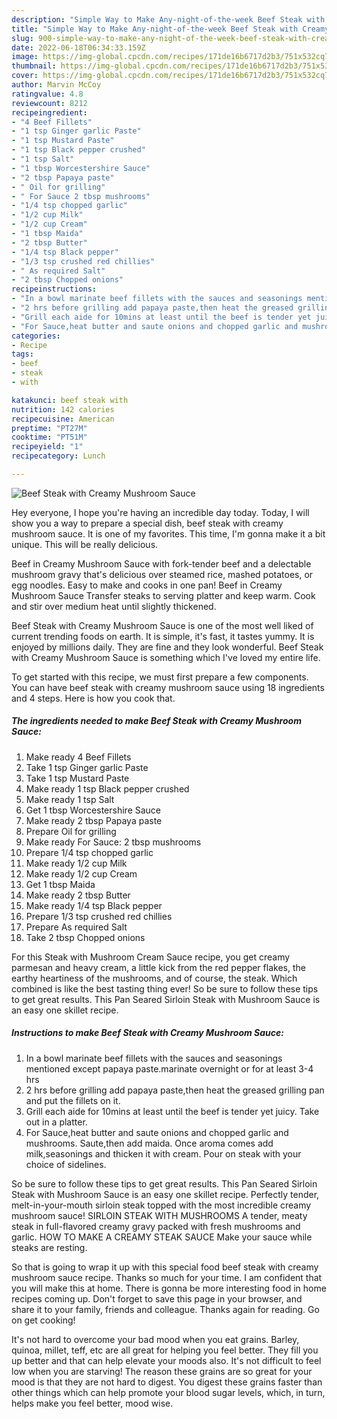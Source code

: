 ```yaml
---
description: "Simple Way to Make Any-night-of-the-week Beef Steak with Creamy Mushroom Sauce"
title: "Simple Way to Make Any-night-of-the-week Beef Steak with Creamy Mushroom Sauce"
slug: 900-simple-way-to-make-any-night-of-the-week-beef-steak-with-creamy-mushroom-sauce
date: 2022-06-18T06:34:33.159Z
image: https://img-global.cpcdn.com/recipes/171de16b6717d2b3/751x532cq70/beef-steak-with-creamy-mushroom-sauce-recipe-main-photo.jpg
thumbnail: https://img-global.cpcdn.com/recipes/171de16b6717d2b3/751x532cq70/beef-steak-with-creamy-mushroom-sauce-recipe-main-photo.jpg
cover: https://img-global.cpcdn.com/recipes/171de16b6717d2b3/751x532cq70/beef-steak-with-creamy-mushroom-sauce-recipe-main-photo.jpg
author: Marvin McCoy
ratingvalue: 4.8
reviewcount: 8212
recipeingredient:
- "4 Beef Fillets"
- "1 tsp Ginger garlic Paste"
- "1 tsp Mustard Paste"
- "1 tsp Black pepper crushed"
- "1 tsp Salt"
- "1 tbsp Worcestershire Sauce"
- "2 tbsp Papaya paste"
- " Oil for grilling"
- " For Sauce 2 tbsp mushrooms"
- "1/4 tsp chopped garlic"
- "1/2 cup Milk"
- "1/2 cup Cream"
- "1 tbsp Maida"
- "2 tbsp Butter"
- "1/4 tsp Black pepper"
- "1/3 tsp crushed red chillies"
- " As required Salt"
- "2 tbsp Chopped onions"
recipeinstructions:
- "In a bowl marinate beef fillets with the sauces and seasonings mentioned except papaya paste.marinate overnight or for at least 3-4 hrs"
- "2 hrs before grilling add papaya paste,then heat the greased grilling pan and put the fillets on it."
- "Grill each aide for 10mins at least until the beef is tender yet juicy. Take out in a platter."
- "For Sauce,heat butter and saute onions and chopped garlic and mushrooms. Saute,then add maida. Once aroma comes add milk,seasonings and thicken it with cream. Pour on steak with your choice of sidelines."
categories:
- Recipe
tags:
- beef
- steak
- with

katakunci: beef steak with 
nutrition: 142 calories
recipecuisine: American
preptime: "PT27M"
cooktime: "PT51M"
recipeyield: "1"
recipecategory: Lunch

---
```



![Beef Steak with Creamy Mushroom Sauce](https://img-global.cpcdn.com/recipes/171de16b6717d2b3/751x532cq70/beef-steak-with-creamy-mushroom-sauce-recipe-main-photo.jpg)

Hey everyone, I hope you're having an incredible day today. Today, I will show you a way to prepare a special dish, beef steak with creamy mushroom sauce. It is one of my favorites. This time, I'm gonna make it a bit unique. This will be really delicious.

Beef in Creamy Mushroom Sauce with fork-tender beef and a delectable mushroom gravy that&#39;s delicious over steamed rice, mashed potatoes, or egg noodles. Easy to make and cooks in one pan! Beef in Creamy Mushroom Sauce Transfer steaks to serving platter and keep warm. Cook and stir over medium heat until slightly thickened.

Beef Steak with Creamy Mushroom Sauce is one of the most well liked of current trending foods on earth. It is simple, it's fast, it tastes yummy. It is enjoyed by millions daily. They are fine and they look wonderful. Beef Steak with Creamy Mushroom Sauce is something which I've loved my entire life.


To get started with this recipe, we must first prepare a few components. You can have beef steak with creamy mushroom sauce using 18 ingredients and 4 steps. Here is how you cook that.

<!--inarticleads1-->

##### The ingredients needed to make Beef Steak with Creamy Mushroom Sauce:

1. Make ready 4 Beef Fillets
1. Take 1 tsp Ginger garlic Paste
1. Take 1 tsp Mustard Paste
1. Make ready 1 tsp Black pepper crushed
1. Make ready 1 tsp Salt
1. Get 1 tbsp Worcestershire Sauce
1. Make ready 2 tbsp Papaya paste
1. Prepare  Oil for grilling
1. Make ready  For Sauce: 2 tbsp mushrooms
1. Prepare 1/4 tsp chopped garlic
1. Make ready 1/2 cup Milk
1. Make ready 1/2 cup Cream
1. Get 1 tbsp Maida
1. Make ready 2 tbsp Butter
1. Make ready 1/4 tsp Black pepper
1. Prepare 1/3 tsp crushed red chillies
1. Prepare  As required Salt
1. Take 2 tbsp Chopped onions


For this Steak with Mushroom Cream Sauce recipe, you get creamy parmesan and heavy cream, a little kick from the red pepper flakes, the earthy heartiness of the mushrooms, and of course, the steak. Which combined is like the best tasting thing ever! So be sure to follow these tips to get great results. This Pan Seared Sirloin Steak with Mushroom Sauce is an easy one skillet recipe. 

<!--inarticleads2-->

##### Instructions to make Beef Steak with Creamy Mushroom Sauce:

1. In a bowl marinate beef fillets with the sauces and seasonings mentioned except papaya paste.marinate overnight or for at least 3-4 hrs
1. 2 hrs before grilling add papaya paste,then heat the greased grilling pan and put the fillets on it.
1. Grill each aide for 10mins at least until the beef is tender yet juicy. Take out in a platter.
1. For Sauce,heat butter and saute onions and chopped garlic and mushrooms. Saute,then add maida. Once aroma comes add milk,seasonings and thicken it with cream. Pour on steak with your choice of sidelines.


So be sure to follow these tips to get great results. This Pan Seared Sirloin Steak with Mushroom Sauce is an easy one skillet recipe. Perfectly tender, melt-in-your-mouth sirloin steak topped with the most incredible creamy mushroom sauce! SIRLOIN STEAK WITH MUSHROOMS A tender, meaty steak in full-flavored creamy gravy packed with fresh mushrooms and garlic. HOW TO MAKE A CREAMY STEAK SAUCE Make your sauce while steaks are resting. 

So that is going to wrap it up with this special food beef steak with creamy mushroom sauce recipe. Thanks so much for your time. I am confident that you will make this at home. There is gonna be more interesting food in home recipes coming up. Don't forget to save this page in your browser, and share it to your family, friends and colleague. Thanks again for reading. Go on get cooking!

It's not hard to overcome your bad mood when you eat grains. Barley, quinoa, millet, teff, etc are all great for helping you feel better. They fill you up better and that can help elevate your moods also. It's not difficult to feel low when you are starving! The reason these grains are so great for your mood is that they are not hard to digest. You digest these grains faster than other things which can help promote your blood sugar levels, which, in turn, helps make you feel better, mood wise.
